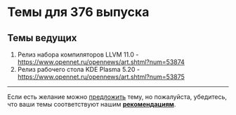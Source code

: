 # Темы для 376 выпуска

## Темы ведущих

1. Релиз набора компиляторов LLVM 11.0 - https://www.opennet.ru/opennews/art.shtml?num=53874
1. Релиз рабочего стола KDE Plasma 5.20 - https://www.opennet.ru/opennews/art.shtml?num=53875

---

Если есть желание можно [предложить](themes_from_listeners.md) тему, но пожалуйста, убедитесь, что ваши темы соответствуют нашим **[рекомендациям](Recommendations_for_the_proposed_topics.md)**.
